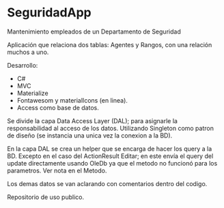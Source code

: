 # SeguridadApp
Mantenimiento empleados de un Departamento de Seguridad

Aplicación que relaciona dos tablas: Agentes y Rangos, con una relación muchos a uno.

Desarrollo:
- C#
- MVC
- Materialize
- Fontawesom y materialIcons (en linea).
- Access como base de datos.

Se divide la capa Data Access Layer (DAL); para asignarle la responsabilidad al acceso de los datos. Utilizando Singleton como patron 
de diseño (se instancia una unica vez la conexion a la BD).

En la capa DAL se crea un helper que se encarga de hacer los query a la BD. Excepto en el caso del ActionResult Editar; en este envía
el query del update directamente usando OleDb ya que el metodo no funcionó para los parametros. Ver nota en el Metodo.

Los demas datos se van aclarando con comentarios dentro del codigo.

Repositorio de uso publico.


